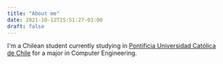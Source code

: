 ```yaml
---
title: "About me"
date: 2021-10-12T15:51:27-03:00
draft: false
---
```


I'm a Chilean student currently studying in [Pontificia Universidad Católica de Chile](https://uc.cl) for a major in Computer Engineering.
